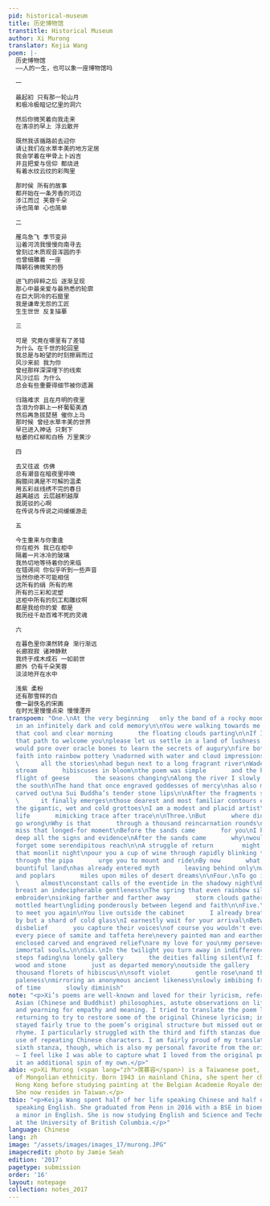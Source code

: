 ```yaml
---
pid: historical-museum
title: 历史博物馆
transtitle: Historical Museum
author: Xi Murong
translator: Kejia Wang
poem: |-
  历史博物馆
  ——人的一生，也可以象一座博物馆吗

  一

  最起初 只有那一轮山月
  和极冷极暗记忆里的洞穴

  然后你微笑着向我走来
  在清凉的早上 浮云散开

  既然我该循路前去迎你
  请让我们在水草丰美的地方定居
  我会学着在甲骨上卜凶吉
  并且把爱与信仰 都烧进
  有着水纹云纹的彩陶里

  那时侯 所有的故事
  都开始在一条芳香的河边
  涉江而过 芙蓉千朵
  诗也简单 心也简单

  二

  雁鸟急飞 季节变异
  沿着河流我慢慢向南寻去
  曾刻过木质观音浑圆的手
  也曾细雕着 一座
  隋朝石佛微笑的唇

  迸飞的碎粹之后 逐渐呈现
  那心中最亲爱与最熟悉的轮廓
  在巨大阴冷的石窟里
  我是谦卑无怨的工匠
  生生世世 反复描摹

  三

  可是 究竟在哪里有了差错
  为什么 在千世的轮回里
  我总是与盼望的时刻擦肩而过
  风沙来前 我为你
  曾经那样深深埋下的线索
  风沙过后 为什么
  总会有些重要得细节被你遗漏

  归路难求 且在月明的夜里
  含泪为你斟上一杯葡萄美酒
  然后再急拔琵琶 催你上马
  那时候 曾经水草丰美的世界
  早已进入神话 只剩下
  枯萎的红柳和白杨 万里黄沙

  四

  去又往返 仿佛
  总有潮音在暗夜里呼唤
  胸臆间满是不可解的温柔
  用五彩丝线绣不完的春日
  越离越远 云层越积越厚
  我斑驳的心啊
  在传说与传说之间缓缓游走

  五

  今生重来与你重逢
  你在柜外 我已在柜中
  隔着一片冰冷的玻璃
  我热切地等待着你的来临
  在错谔间 你似乎听到一些声音
  当然你绝不可能相信
  这所有的绢 所有的帛
  所有的三彩和泥塑
  这柜中所有的刻工和雕纹啊
  都是我给你的爱 都是
  我历经千劫百难不死的灵魂

  六

  在暮色里你漠然转身 渐行渐远
  长廊寂寂 诸神静默
  我终于成木成石 一如前世
  廊外 仍有千朵芙蓉
  淡淡地开在水中

  浅紫 柔粉
  还有那雪样的白
  像一副佚名的宋画
  在时光里慢慢点染 慢慢湮开
transpoem: "One.\nAt the very beginning   only the band of a rocky moon\nthe cavern
  in an infinitely dark and cold memory\n\nYou were walking towards me with a smile\non
  that cool and clear morning       the floating clouds parting\n\nIf I should trace
  that path to welcome you\nplease let us settle in a land of lushness and bounty\nI
  would pore over oracle bones to learn the secrets of augury\nfire both love and
  faith into rainbow pottery \nadorned with water and cloud impressions\n\nBack then
  \      all the stories\nhad begun next to a long fragrant river\nWade through the
  stream       hibiscuses in bloom\nthe poem was simple       and the heart too\n\nTwo.\nRushed
  flight of geese       the seasons changing\nAlong the river I slowly seek towards
  the south\nThe hand that once engraved goddesses of mercy\nhas also meticulously
  carved out\na Sui Buddha’s tender stone lips\n\nAfter the fragments spark and fly
  \      it finally emerges\nthose dearest and most familiar contours of the heart\nWithin
  the gigantic, wet and cold grottoes\nI am a modest and placid artist\nlife after
  life       mimicking trace after trace\n\nThree.\nBut       where did we really
  go wrong\nWhy is that       through a thousand reincarnation rounds\nI always barely
  miss that longed-for moment\nBefore the sands came       for you\nI had once buried
  deep all the signs and evidence\nAfter the sands came       why\nwould you always
  forget some serendipitous reach\n\nA struggle of return        might as well in
  that moonlit night\npour you a cup of wine through rapidly blinking tears\nBlast
  through the pipa       urge you to mount and ride\nBy now       what had been a
  bountiful land\nhas already entered myth       leaving behind only\nwithered willows
  and poplars       miles upon miles of desert dreams\n\nFour.\nTo go is to return
  \      almost\nconstant calls of the eventide in the shadowy night\nbetween the
  breast an indecipherable gentleness\nThe spring that even rainbow silk threads cannot
  embroider\nsinking farther and farther away       storm clouds gathering strength\nMy
  mottled heart\ngliding ponderously between legend and faith\n\nFive.\nReincarnating
  to meet you again\nYou live outside the cabinet       I already breathe within it\nSeparated
  by but a shard of cold glass\nI earnestly wait for your arrival\nBetween error and
  disbelief       you capture their voices\nof course you wouldn't ever believe\nthat
  every piece of samite and taffeta here\nevery painted man and earthen sculpture\nevery
  enclosed carved and engraved relief\nare my love for you\nmy persevering unwavering
  immortal souls…\n\nSix.\nIn the twilight you turn away in indifference       your
  steps fading\na lonely gallery       the deities falling silent\nI finally become
  wood and stone       just as departed memory\noutside the gallery       still a
  thousand florets of hibiscus\n\nsoft violet       gentle rose\nand that snow-like
  paleness\nmirroring an anonymous ancient likeness\nslowly imbibing from the stream
  of time       slowly diminish"
note: "<p>Xi’s poems are well-known and loved for their lyricism, references to ancient
  Asian (Chinese and Buddhist) philosophies, astute observations on life and love,
  and yearning for empathy and meaning. I tried to translate the poem literally before
  returning to try to restore some of the original Chinese lyricism; in the end, I
  stayed fairly true to the poem’s original structure but missed out on some of the
  rhyme. I particularly struggled with the third and fifth stanzas due to her rampant
  use of repeating Chinese characters. I am fairly proud of my translation of the
  sixth stanza, though, which is also my personal favorite from the original poem
  – I feel like I was able to capture what I loved from the original poem while giving
  it an additional spin of my own.</p>"
abio: <p>Xi Murong (<span lang="zh">席慕容</span>) is a Taiwanese poet, painter and essayist
  of Mongolian ethnicity. Born 1943 in mainland China, she spent her childhood in
  Hong Kong before studying painting at the Belgian Academie Royale des Beaux-Arts.
  She now resides in Taiwan.</p>
tbio: "<p>Keija Wang spent half of her life speaking Chinese and half of her life
  speaking English. She graduated from Penn in 2016 with a BSE in bioengineering and
  a minor in English. She is now studying English and Science and Technology Studies
  at the University of British Columbia.</p>"
language: Chinese
lang: zh
image: "/assets/images/images_17/murong.JPG"
imagecredit: photo by Jamie Seah
edition: '2017'
pagetype: submission
order: '16'
layout: notepage
collection: notes_2017
---
```

